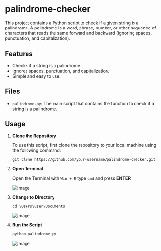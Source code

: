 # palindrome-checker
This project contains a Python script to check if a given string is a palindrome. A palindrome is a word, phrase, number, or other sequence of characters that reads the same forward and backward (ignoring spaces, punctuation, and capitalization).

## Features

- Checks if a string is a palindrome.
- Ignores spaces, punctuation, and capitalization.
- Simple and easy to use.

## Files

- `palindrome.py`: The main script that contains the function to check if a string is a palindrome.

## Usage

1. **Clone the Repository**

    To use this script, first clone the repository to your local machine using the following command:

    ```sh
    git clone https://github.com/your-username/palindrome-checker.git
    ```

2. **Open Terminal**

   Open the Terminal with `Win + R` type `cmd` and press **ENTER**

   ![image](https://github.com/Brian-dotcom-stack/palindrome-checker/assets/118678353/4cdbffe4-0eab-4b8d-a645-ab18fa579f9c)


3. **Change to Directory**
    
   ```
   cd \Users\user\Documents
   ``` 
   ![image](https://github.com/Brian-dotcom-stack/palindrome-checker/assets/118678353/b8ccd884-58b9-48aa-a41c-8aa9192f3a9c)


5. **Run the Script**
  
    ```py
    python palindrome.py
    ```
    
    ![image](https://github.com/Brian-dotcom-stack/palindrome-checker/assets/118678353/c2f7f3e0-a7da-4dd5-8bc3-0509486567a3)

   
     
